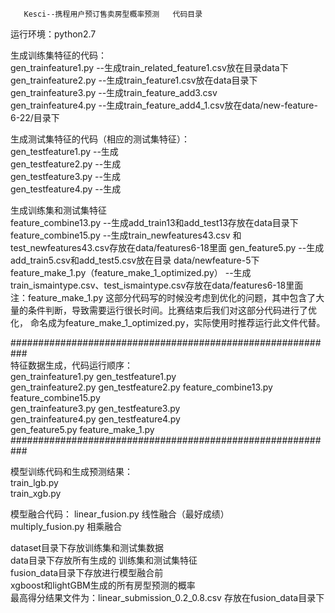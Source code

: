 
       Kesci--携程用户预订售卖房型概率预测   代码目录

运行环境：python2.7

生成训练集特征的代码：  
gen_trainfeature1.py   --生成train_related_feature1.csv放在目录data下  
gen_trainfeature2.py   --生成train_feature1.csv放在data目录下  
gen_trainfeature3.py   --生成train_feature_add3.csv  
gen_trainfeature4.py   --生成train_feature_add4_1.csv放在data/new-feature-6-22/目录下  

生成测试集特征的代码（相应的测试集特征）：  
gen_testfeature1.py    --生成  
gen_testfeature2.py    --生成  
gen_testfeature3.py    --生成  
gen_testfeature4.py    --生成  

生成训练集和测试集特征  
feature_combine13.py   --生成add_train13和add_test13存放在data目录下  
feature_combine15.py   --生成train_newfeatures43.csv  和 test_newfeatures43.csv存放在data/features6-18里面 
gen_feature5.py        --生成add_train5.csv和add_test5.csv放在目录  data/newfeature-5下  
feature_make_1.py（feature_make_1_optimized.py）  --生成train_ismaintype.csv、test_ismaintype.csv存放在data/features6-18里面  
注：feature_make_1.py 这部分代码写的时候没考虑到优化的问题，其中包含了大量的条件判断，导致需要运行很长时间。比赛结束后我们对这部分代码进行了优化，
命名成为feature_make_1_optimized.py，实际使用时推荐运行此文件代替。  

###########################################################  
特征数据生成，代码运行顺序：  
gen_trainfeature1.py   gen_testfeature1.py  
gen_trainfeature2.py   gen_testfeature2.py 
feature_combine13.py    
feature_combine15.py   
gen_trainfeature3.py   gen_testfeature3.py    
gen_trainfeature4.py   gen_testfeature4.py    
gen_feature5.py
feature_make_1.py  
###########################################################  

模型训练代码和生成预测结果：  
train_lgb.py  
train_xgb.py  

模型融合代码：
linear_fusion.py   线性融合（最好成绩）  
multiply_fusion.py  相乘融合  

dataset目录下存放训练集和测试集数据  
data目录下存放所有生成的 训练集和测试集特征  
fusion_data目录下存放进行模型融合前  
xgboost和lightGBM生成的所有房型预测的概率  
最高得分结果文件为：linear_submission_0.2_0.8.csv 存放在fusion_data目录下


